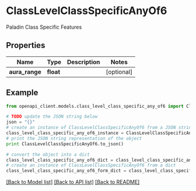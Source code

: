 # ClassLevelClassSpecificAnyOf6

Paladin Class Specific Features

## Properties
Name | Type | Description | Notes
------------ | ------------- | ------------- | -------------
**aura_range** | **float** |  | [optional] 

## Example

```python
from openapi_client.models.class_level_class_specific_any_of6 import ClassLevelClassSpecificAnyOf6

# TODO update the JSON string below
json = "{}"
# create an instance of ClassLevelClassSpecificAnyOf6 from a JSON string
class_level_class_specific_any_of6_instance = ClassLevelClassSpecificAnyOf6.from_json(json)
# print the JSON string representation of the object
print ClassLevelClassSpecificAnyOf6.to_json()

# convert the object into a dict
class_level_class_specific_any_of6_dict = class_level_class_specific_any_of6_instance.to_dict()
# create an instance of ClassLevelClassSpecificAnyOf6 from a dict
class_level_class_specific_any_of6_form_dict = class_level_class_specific_any_of6.from_dict(class_level_class_specific_any_of6_dict)
```
[[Back to Model list]](../README.md#documentation-for-models) [[Back to API list]](../README.md#documentation-for-api-endpoints) [[Back to README]](../README.md)



